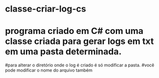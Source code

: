 # classe-criar-log-cs
# programa criado em C# com uma classe criada para gerar logs em txt em uma pasta determinada.
#para alterar o diretório onde o log é criado é só modificar a pasta.
#você pode modificar o nome do arquivo também
